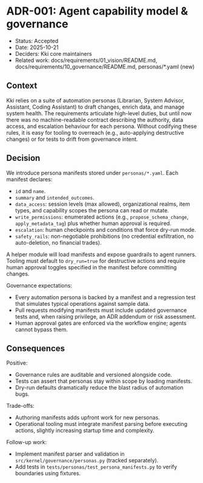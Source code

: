 # ADR-001: Agent capability model & governance

- Status: Accepted
- Date: 2025-10-21
- Deciders: Kki core maintainers
- Related work: docs/requirements/01_vision/README.md, docs/requirements/10_governance/README.md, personas/*.yaml (new)

## Context

Kki relies on a suite of automation personas (Librarian, System Advisor,
Assistant, Coding Assistant) to draft changes, enrich data, and manage system
health. The requirements articulate high-level duties, but until now there was
no machine-readable contract describing the authority, data access, and
escalation behaviour for each persona. Without codifying these rules, it is easy
for tooling to overreach (e.g., auto-applying destructive changes) or for tests
to drift from governance intent.

## Decision

We introduce persona manifests stored under `personas/*.yaml`. Each manifest
declares:

- `id` and `name`.
- `summary` and `intended_outcomes`.
- `data_access`: session levels (max allowed), organizational realms, item types,
  and capability scopes the persona can read or mutate.
- `write_permissions`: enumerated actions (e.g., `propose_schema_change`,
  `apply_metadata_tag`) plus whether human approval is required.
- `escalation`: human checkpoints and conditions that force dry-run mode.
- `safety_rails`: non-negotiable prohibitions (no credential exfiltration, no
  auto-deletion, no financial trades).

A helper module will load manifests and expose guardrails to agent runners.
Tooling must default to `dry_run=true` for destructive actions and require human
approval toggles specified in the manifest before committing changes.

Governance expectations:

- Every automation persona is backed by a manifest and a regression test that
  simulates typical operations against sample data.
- Pull requests modifying manifests must include updated governance tests and,
  when raising privilege, an ADR addendum or risk assessment.
- Human approval gates are enforced via the workflow engine; agents cannot
  bypass them.

## Consequences

Positive:

- Governance rules are auditable and versioned alongside code.
- Tests can assert that personas stay within scope by loading manifests.
- Dry-run defaults dramatically reduce the blast radius of automation bugs.

Trade-offs:

- Authoring manifests adds upfront work for new personas.
- Operational tooling must integrate manifest parsing before executing actions,
  slightly increasing startup time and complexity.

Follow-up work:

- Implement manifest parser and validation in `src/kernel/governance/personas.py`
  (tracked separately).
- Add tests in `tests/personas/test_persona_manifests.py` to verify boundaries
  using fixtures.
